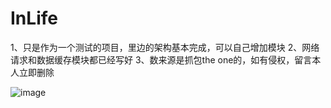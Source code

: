 # InLife

1、只是作为一个测试的项目，里边的架构基本完成，可以自己增加模块
2、网络请求和数据缓存模块都已经写好
3、数来源是抓包the one的，如有侵权，留言本人立即删除

![image](https://github.com/phyky/InLife/blob/master/inLife.gif)
